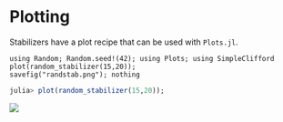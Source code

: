 # Plotting

Stabilizers have a plot recipe that can be used with `Plots.jl`.

```@repl
using Random; Random.seed!(42); using Plots; using SimpleClifford
plot(random_stabilizer(15,20));
savefig("randstab.png"); nothing
```

```julia
julia> plot(random_stabilizer(15,20));
```

![](randstab.png)
